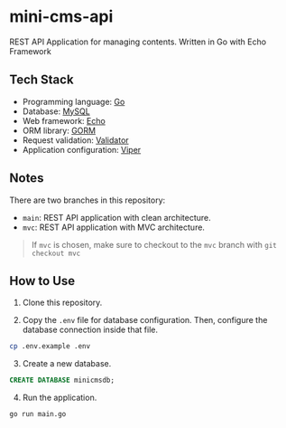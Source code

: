 # mini-cms-api

REST API Application for managing contents. Written in Go with Echo Framework

## Tech Stack

- Programming language: [Go](https://go.dev/)
- Database: [MySQL](https://www.mysql.com/)
- Web framework: [Echo](https://echo.labstack.com/)
- ORM library: [GORM](https://gorm.io/)
- Request validation: [Validator](https://github.com/go-playground/validator)
- Application configuration: [Viper](https://github.com/spf13/viper)

## Notes

There are two branches in this repository:

- `main`: REST API application with clean architecture.
- `mvc`: REST API application with MVC architecture.

> If `mvc` is chosen, make sure to checkout to the `mvc` branch with `git checkout mvc`

## How to Use

1. Clone this repository.

2. Copy the `.env` file for database configuration. Then, configure the database connection inside that file.

```sh
cp .env.example .env
```

3. Create a new database.

```sql
CREATE DATABASE minicmsdb;
```

4. Run the application.

```sh
go run main.go
```
